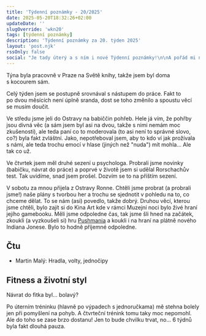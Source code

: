 ```yaml
---
title: 'Týdenní poznámky - 20/2025'
date: 2025-05-20T18:32:26+02:00
updateDate: ''
slugOverride: 'wkn20'
tags: [týdenní poznámky]
description: 'Týdenní poznámky za 20. týden 2025'
layout: 'post.njk'
rssOnly: false
social: "Je tady úterý a s ním i nové Týdenní poznámky!\n\nA pořád mi nejde je psát v neděli, jak bych chtěl. Ale co, úterý je taky pěkný den, ne?"
---
```

Týna byla pracovně v Praze na Světě knihy, takže jsem byl doma s kocourem sám.

Celý týden jsem se postupně srovnával s nástupem do práce. Fakt to po dvou měsících není úplně sranda, dost se toho změnilo a spoustu věcí se musím doučit.

Ve středu jsme jeli do Ostravy na babiččin pohřeb. Hele já vím, že pohřby jsou divná věc (a sám jsem byl asi na dvou, takže s nimi nemám moc zkušenosti), ale teda paní co to moderovala (to asi není to správné slovo, co?) byla fakt zvláštní. Jako, nepotřeboval jsem, aby to kdo ví jak prožívala s námi, ale teda trochu emocí v hlase (jiných než "nuda") mít mohla… Ale tak co už.

Ve čtvrtek jsem měl druhé sezení u psychologa. Probrali jsme novinky (babičku, návrat do práce) a poprvé v životě jsem si udělal Rorschachův test. Tak uvidíme, snad jsem prošel. Dozvím se to na příštím sezení.

V sobotu za mnou přijela z Ostravy Ronne. Chtěli jsme probrat (a probrali jsme!) naše plány s tvorbou her a trochu se sjednotit v pohledu na to, co chceme dělat. To se nám (asi) povedlo, takže dobrý. Druhou věcí, kterou jsme chtěli, bylo zajít si do Kina Art kde v rámci Muzejní noci bylo živé hraní jejího gamebooku. Měli jsme odpoledne čas, tak jsme šli hned na začátek, zkoukli (a vyzkoušeli si) hru [Pushmania](https://store.steampowered.com/app/3242870/Pushmania/) a koukli i na hraní na plátně nového Indiana Jonese. Bylo to hodně příjemné odpoledne.

## Čtu
- Martin Malý: Hradla, volty, jednočipy

## Fitness a životní styl
Návrat do fitka byl… bolavý?

Po úterním tréninku (hlavně po výpadech s jednoručkama) mě stehna bolely jen při pomyšlení na pohyb. A čtvrteční trénink tomu taky moc nepomohl. Ale do toho se zase brzo dostanu! Jen to bude chvilku trvat, no… 6 týdnů byla fakt dlouhá pauza.
